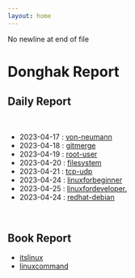 ```yaml
---
layout: home
---
```


 No newline at end of file
# Donghak Report

## Daily Report
<br>

* 2023-04-17 : [von-neumann](./von-neumann.md)
* 2023-04-18 : [gitmerge](gitmerge.md)
* 2023-04-19 : [root-user](./root-user.md)
* 2023-04-20 : [filesystem](./filesystem.md)
* 2023-04-21 : [tcp-udp](./tcp-udp.md)
* 2023-04-24 : [linuxforbeginner](./linuxforbeginner.md)
* 2023-04-25 : [linuxfordeveloper.](./linuxfordeveloper.md)
* 2023-04-24 : [redhat-debian](./redhat-debian.md)

<br>

## Book Report
* [itslinux](./itslinux.md)
* [linuxcommand](./linuxcommand.md)